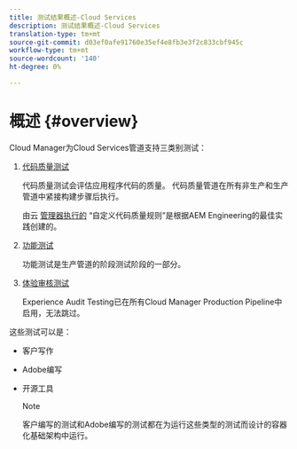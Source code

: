```yaml
---
title: 测试结果概述-Cloud Services
description: 测试结果概述-Cloud Services
translation-type: tm+mt
source-git-commit: d03ef0afe91760e35ef4e8fb3e3f2c833cbf945c
workflow-type: tm+mt
source-wordcount: '140'
ht-degree: 0%

---
```



# 概述 {#overview}

Cloud Manager为Cloud Services管道支持三类别测试：

1. [代码质量测试](/help/implementing/cloud-manager/code-quality-testing.md)

   代码质量测试会评估应用程序代码的质量。 代码质量管道在所有非生产和生产管道中紧接构建步骤后执行。

   由云 [管理器执行的](/help/implementing/cloud-manager/custom-code-quality-rules.md) “自定义代码质量规则”是根据AEM Engineering的最佳实践创建的。

1. [功能测试](/help/implementing/cloud-manager/functional-testing.md)

   功能测试是生产管道的阶段测试阶段的一部分。

1. [体验审核测试](/help/implementing/cloud-manager/experience-audit-testing.md)

   Experience Audit Testing已在所有Cloud Manager Production Pipeline中启用，无法跳过。

这些测试可以是：

* 客户写作
* Adobe编写
* 开源工具

   >[!NOTE]
   > 客户编写的测试和Adobe编写的测试都在为运行这些类型的测试而设计的容器化基础架构中运行。

